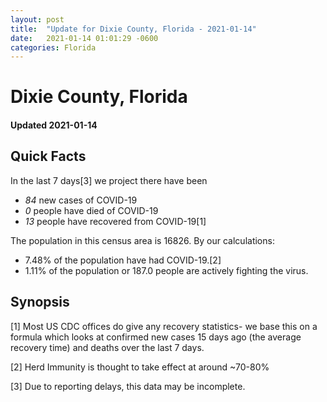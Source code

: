 ```yaml
---
layout: post
title:  "Update for Dixie County, Florida - 2021-01-14"
date:   2021-01-14 01:01:29 -0600
categories: Florida
---
```


# Dixie County, Florida
#### Updated 2021-01-14

## Quick Facts

In the last 7 days[3] we project there have been
- *84* new cases of COVID-19
- *0* people have died of COVID-19
- *13* people have recovered from COVID-19[1]

The population in this census area is 16826. By our calculations:
- 7.48% of the population have had COVID-19.[2]
- 1.11% of the population or 187.0 people are actively fighting the virus.

## Synopsis




[1] Most US CDC offices do give any recovery statistics- we base this on a formula which looks at confirmed new cases
15 days ago (the average recovery time) and deaths over the last 7 days.

[2] Herd Immunity is thought to take effect at around ~70-80%

[3] Due to reporting delays, this data may be incomplete.
 
    
